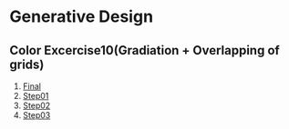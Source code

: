 # Generative Design

## Color Excercise10(Gradiation + Overlapping of grids)

1. [Final](<Step(Final)>)
2. [Step01](Step01)
3. [Step02](Step02)
4. [Step03](Step03)
